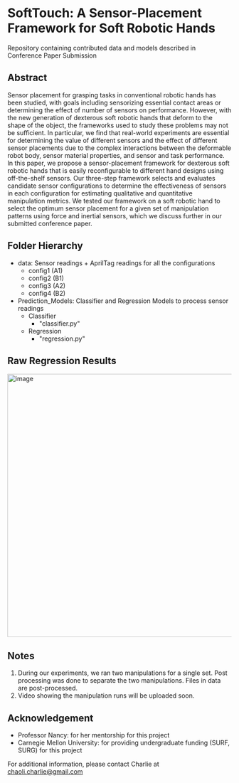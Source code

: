 # SoftTouch: A Sensor-Placement Framework for Soft Robotic Hands
Repository containing contributed data and models described in Conference Paper Submission

## Abstract
Sensor placement for grasping tasks in conventional robotic hands has been studied, with goals including sensorizing essential contact areas or determining the effect of number of sensors on performance. However, with the new generation of dexterous soft robotic hands that deform to the shape of the object, the frameworks used to study these problems may not be sufficient.  In particular, we find that real-world experiments are essential for determining the value of different sensors and the effect of different sensor placements due to the complex interactions between the deformable robot body, sensor material properties, and sensor and task performance.  In this paper, we propose a sensor-placement framework for dexterous soft robotic hands that is easily reconfigurable to different hand designs using off-the-shelf sensors. Our three-step framework selects and evaluates candidate sensor configurations to determine the effectiveness of sensors in each configuration for estimating qualitative and quantitative manipulation metrics. We tested our framework on a soft robotic hand to select the optimum sensor placement for a given set of manipulation patterns using force and inertial sensors, which we discuss further in our submitted conference paper. 

## Folder Hierarchy
- data: Sensor readings + AprilTag readings for all the configurations
  - config1 (A1)
  - config2 (B1)
  - config3 (A2)
  - config4 (B2)
- Prediction_Models: Classifier and Regression Models to process sensor readings
  - Classifier
    - "classifier.py"
  - Regression
    - "regression.py"

## Raw Regression Results
<img width="592" alt="image" src="https://user-images.githubusercontent.com/36890067/197688155-5e2a4129-d3d9-4b18-93d4-09ce1a1de3fc.png">

## Notes
1. During our experiments, we ran two manipulations for a single set. Post processing was done to separate the two manipulations. Files in data are post-processed. 
2. Video showing the manipulation runs will be uploaded soon.  

## Acknowledgement
- Professor Nancy: for her mentorship for this project
- Carnegie Mellon University: for providing undergraduate funding (SURF, SURG) for this project

For additional information, please contact Charlie at chaoli.charlie@gmail.com
